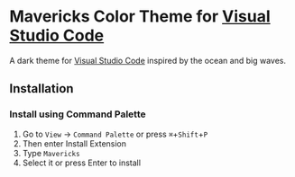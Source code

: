 # Mavericks Color Theme for [Visual Studio Code](https://code.visualstudio.com/)

A dark theme for [Visual Studio Code](https://code.visualstudio.com/) inspired by the ocean and big waves.

## Installation

### Install using Command Palette

1. Go to `View` -> `Command Palette` or press `⌘`+`Shift`+`P`
2. Then enter Install Extension
3. Type `Mavericks`
4. Select it or press Enter to install
